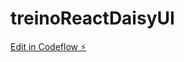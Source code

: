 # treinoReactDaisyUI

[Edit in Codeflow ⚡️](https://stackblitz.com/~/github.com/joaovictorportfolio/treinoReactDaisyUI)